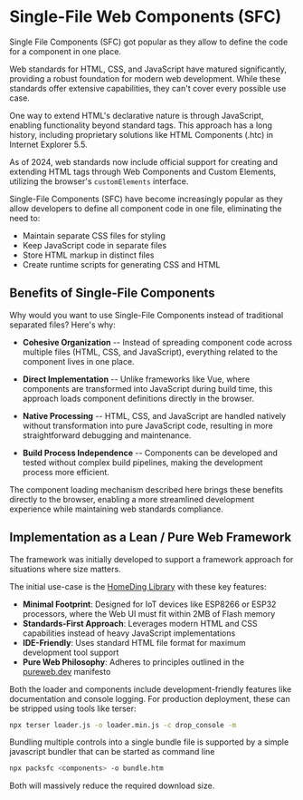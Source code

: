 # Single-File Web Components (SFC)

Single File Components (SFC) got popular as they allow to define the code for a component in one place.

Web standards for HTML, CSS, and JavaScript have matured significantly, providing a robust foundation for modern web
development.  While these standards offer extensive capabilities, they can't cover every possible use case.

One way to extend HTML's declarative nature is through JavaScript, enabling functionality beyond standard tags.  This
approach has a long history, including proprietary solutions like HTML Components (.htc) in Internet Explorer 5.5.

As of 2024, web standards now include official support for creating and extending HTML tags through Web Components and
Custom Elements, utilizing the browser's `customElements` interface.

Single-File Components (SFC) have become increasingly popular as they allow developers to define all component code in
one file, eliminating the need to:

* Maintain separate CSS files for styling
* Keep JavaScript code in separate files
* Store HTML markup in distinct files
* Create runtime scripts for generating CSS and HTML


## Benefits of Single-File Components

Why would you want to use Single-File Components instead of traditional separated files? Here's why:

* **Cohesive Organization** -- Instead of spreading component code across multiple files (HTML, CSS, and JavaScript),
  everything related to the component lives in one place.

* **Direct Implementation** -- Unlike frameworks like Vue, where components are transformed into JavaScript during build
  time, this approach loads component definitions directly in the browser.

* **Native Processing** -- HTML, CSS, and JavaScript are handled natively without transformation into pure JavaScript
  code, resulting in more straightforward debugging and maintenance.

* **Build Process Independence** -- Components can be developed and tested without complex build pipelines, making the
  development process more efficient.

The component loading mechanism described here brings these benefits directly to the browser, enabling a more
streamlined development experience while maintaining web standards compliance.


## Implementation as a Lean / Pure Web Framework

The framework was initially developed to support a framework approach for situations where size matters.

The initial use-case is the [HomeDing Library](https://homeding.github.io/) with these key features:

* **Minimal Footprint**: Designed for IoT devices like ESP8266 or ESP32 processors, where the Web UI must fit within 2MB of Flash memory
* **Standards-First Approach**: Leverages modern HTML and CSS capabilities instead of heavy JavaScript implementations
* **IDE-Friendly**: Uses standard HTML file format for maximum development tool support
* **Pure Web Philosophy**: Adheres to principles outlined in the [pureweb.dev](https://pureweb.dev/manifesto) manifesto

Both the loader and components include development-friendly features like documentation and console logging.  For
production deployment, these can be stripped using tools like terser:

```bash
npx terser loader.js -o loader.min.js -c drop_console -m
```

Bundling multiple controls into a single bundle file is supported by a simple javascript bundler that can be started as command line

```bash
npx packsfc <components> -o bundle.htm
```

Both will massively reduce the required download size.

